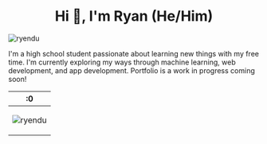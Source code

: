 <h1 align="center">Hi 👋, I'm Ryan (He/Him)</h1>

<p align="left"> <img src="https://komarev.com/ghpvc/?username=ryendu&label=Profile%20views&color=0e75b6&style=flat" alt="ryendu" /> </p>

I'm a high school student passionate about learning new things with my free time. I'm currently exploring my ways through machine learning, web development, and app development. Portfolio is a work in progress coming soon!

|:0 |
|----|
| <p><img align="center" src="https://github-readme-streak-stats.herokuapp.com/?user=ryendu&" alt="ryendu" /></p> |


